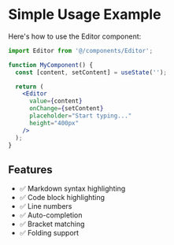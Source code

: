 # Simple Usage Example

Here's how to use the Editor component:

```jsx
import Editor from '@/components/Editor';

function MyComponent() {
  const [content, setContent] = useState('');

  return (
    <Editor
      value={content}
      onChange={setContent}
      placeholder="Start typing..."
      height="400px"
    />
  );
}
```

## Features

- ✅ Markdown syntax highlighting
- ✅ Code block highlighting
- ✅ Line numbers
- ✅ Auto-completion
- ✅ Bracket matching
- ✅ Folding support
